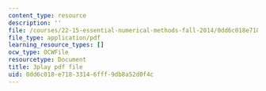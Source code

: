 ```yaml
---
content_type: resource
description: ''
file: /courses/22-15-essential-numerical-methods-fall-2014/0dd6c018e71833146fff9db8a52d0f4c_NtMOab_nhs0.pdf
file_type: application/pdf
learning_resource_types: []
ocw_type: OCWFile
resourcetype: Document
title: 3play pdf file
uid: 0dd6c018-e718-3314-6fff-9db8a52d0f4c
---
```

